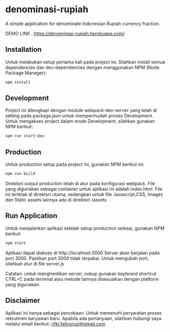 # denominasi-rupiah

A simple application for denominate Indonesian Rupiah currency fraction.

DEMO LINK : https://denominasi-rupiah.herokuapp.com/

## Installation

Untuk melakukan setup pertama kali pada project ini. Silahkan install semua dependencies dan dev-dependencies dengan menggunakan NPM (Node Package Manager):

```bash
npm install
```

## Development

Project ini dilengkapi dengan module webpack-dev-server yang telah di setting pada package.json untuk mempermudah proses Development. Untuk mengakses project dalam mode Development, silahkan gunakan NPM berikut:

```bash
npm run start:dev
```

## Production

Untuk production setup pada project ini, gunakan NPM berikut ini:

```bash
npm run build
```

Direktori output production telah di atur pada konfigurasi webpack. File yang digunakan sebagai container untuk aplikasi ini adalah index.html. File ini terletak di direktori utama, sedangkan untuk file Javascript,CSS, Images dan Static assets lainnya ada di direktori /assets

## Run Application

Untuk menjalankan aplikasi setelah setup production selesai, gunakan NPM berikut:

```bash
npm start
```

Aplikasi dapat diakses di http://localhost:3000
Server akan berjalan pada port 3000. Pastikan port 3000 tidak terpakai. Untuk mengubah port, silahkan atur di file server.js

Catatan: untuk menghentikan server, cukup gunakan keyboard shortcut CTRL+C pada terminal atau metode lainnya disesuaikan dengan platform yang digunakan.

## Disclaimer

Aplikasi ini hanya sebagai percobaan. Untuk memenuhi peryaratan proses rekrutmen karyawan baru.
Apabila ada pertanyaan, silahkan hubungi saya melalui email berikut: rifki.fahrurozi@gmail.com
